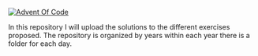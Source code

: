 [![Advent Of Code](https://miro.medium.com/max/676/1*N9PUrRBk1XAH-wDNQwdvMQ.jpeg)](https://adventofcode.com/)

In this repository I will upload the solutions to the different exercises proposed. The repository is organized by years within each year there is a folder for each day.